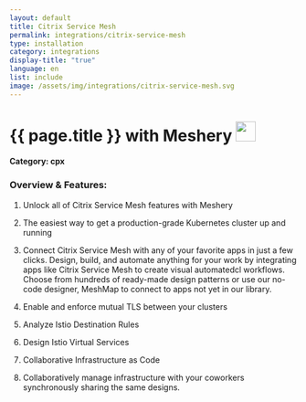 ```yaml
---
layout: default
title: Citrix Service Mesh
permalink: integrations/citrix-service-mesh
type: installation
category: integrations
display-title: "true"
language: en
list: include
image: /assets/img/integrations/citrix-service-mesh.svg
---
```


<h1>{{ page.title }} with Meshery <img src="{{ page.image }}" style="width: 35px; height: 35px;" /></h1>


#### Category: cpx

### Overview & Features:
1. Unlock all of Citrix Service Mesh features with Meshery

2. The easiest way to get a production-grade Kubernetes cluster up and running

4. 
    Connect Citrix Service Mesh with any of your favorite apps in just a few
    clicks. Design, build, and automate anything for your work by
    integrating apps like Citrix Service Mesh to create visual automatedcl
    workflows. Choose from hundreds of ready-made design patterns or use
    our no-code designer, MeshMap to connect to apps not yet in our
    library.



5. Enable and enforce mutual TLS between your clusters

6. Analyze Istio Destination Rules

7. Design Istio Virtual Services

8. Collaborative Infrastructure as Code

9. Collaboratively manage infrastructure with your coworkers synchronously sharing the same designs.

